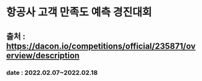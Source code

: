 # 항공사 고객 만족도 예측 경진대회

## 출처 : https://dacon.io/competitions/official/235871/overview/description
### date : 2022.02.07~2022.02.18
